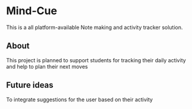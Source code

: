 # Mind-Cue
This is a all platform-available Note making and activity tracker solution.

## About
This project is planned to support students for tracking their daily activity and help to plan their next moves

## Future ideas
To integrate suggestions for the user based on their activity